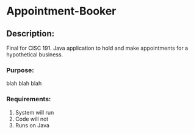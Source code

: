 # Appointment-Booker
## Description:
Final for CISC 191. Java application to hold and make appointments for a hypothetical business.

### Purpose:
blah blah blah

### Requirements:
1. System will run
2. Code will not
3. Runs on Java
